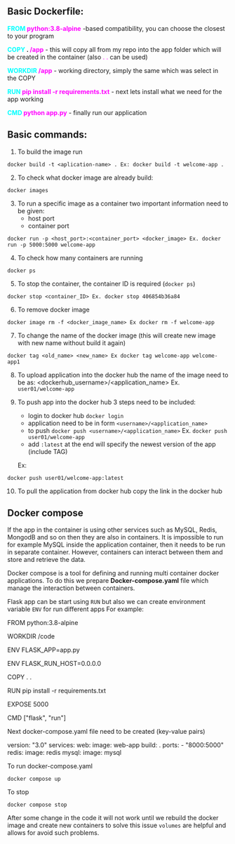 ## Basic Dockerfile:

<span style="color:cyan">**FROM </span> <span style="color:magenta"> python:3.8-alpine** </span>-based compatibility,
you can choose the closest to your program

<span style="color:cyan">**COPY </span>. <span style="color:magenta"> /app**  </span> - this will copy all from my repo
into the app folder which will be created in the container (also <span style="color:magenta">. .</span> can be used)

<span style="color:cyan">**WORKDIR</span> <span style="color:magenta"> /app** </span>- working directory, simply the
same which was select in the COPY

<span style="color:cyan">**RUN</span> <span style="color:magenta"> pip install -r requirements.txt**  </span>- next lets
install what we need for the app working

<span style="color:cyan">**CMD </span><span style="color:magenta">python app.py** </span>- finally run our application

## Basic commands:

1) To build the image run

```shell
docker build -t <aplication-name> . Ex: docker build -t welcome-app .
```

2) To check what docker image are already build:

```shell
docker images
```

3) To run a specific image as a container two important information need to be given:
    - host port
    - container port

```shell
docker run -p <host_port>:<container_port> <docker_image> Ex. docker run -p 5000:5000 welcome-app
```

4) To check how many containers are running

```shell
docker ps
```

5) To stop the container, the container ID is required (`docker ps`)

```shell
docker stop <container_ID> Ex. docker stop 406854b36a84
```

6) To remove docker image

```shell
docker image rm -f <docker_image_name> Ex docker rm -f welcome-app
```

7) To change the name of the docker image (this will create new image with new name without build it again)

```shell
docker tag <old_name> <new_name> Ex docker tag welcome-app welcome-app1 
```

8) To upload application into the docker hub the name of the image need to be as:
   <dockerhub_username>/<application_name> Ex. `user01/welcome-app`


9) To push app into the docker hub 3 steps need to be included:
    - login to docker hub `docker login`
    - application need to be in form `<username>/<application_name>`
    - to push `docker push <username>/<application_name>` Ex. `docker push user01/welcome-app`
    - add `:latest` at the end will specify the newest version of the app (include TAG)

   Ex:

```shell
docker push user01/welcome-app:latest
```

10) To pull the application from docker hub copy the link in the docker hub

## Docker compose 
If the app in the container is using other services such as MySQL, Redis, MongodB and so on
then they are also in containers. It is impossible to run for example MySQL inside the application 
container, then it needs to be run in separate container. However, containers can interact between them
and store and retrieve the data.

Docker compose is a tool for defining and running multi container docker applications. 
To do this we prepare **Docker-compose.yaml** file which manage the interaction between containers.

Flask app can be start using `RUN` but also we can create environment variable `ENV` for run different apps
For example: 

FROM python:3.8-alpine

WORKDIR /code

ENV FLASK_APP=app.py

ENV FLASK_RUN_HOST=0.0.0.0

COPY . . 

RUN pip install -r requirements.txt

EXPOSE 5000

CMD ["flask", "run"]


Next docker-compose.yaml file need to be created (key-value pairs)

version: "3.0"
services: 
   web: 
      image: web-app
      build: .
      ports:
         - "8000:5000"
   redis:
      image: redis
   mysql: 
      image: mysql


To run docker-compose.yaml
```shell
docker compose up
```

To stop 
```shell
docker compose stop
```

After some change in the code it will not work until we rebuild the docker image and create new containers
to solve this issue `volumes` are helpful and allows for avoid such problems. 








